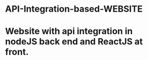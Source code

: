 # API-Integration-based-WEBSITE
# Website with api integration in nodeJS back end and ReactJS at front.
